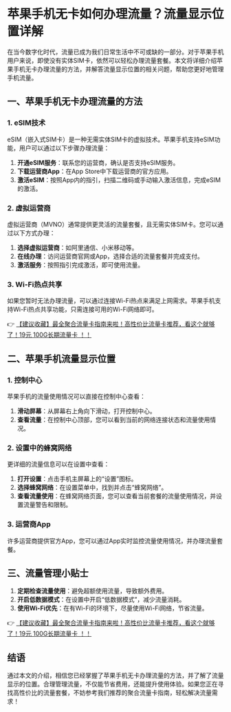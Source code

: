 # 苹果手机无卡如何办理流量？流量显示位置详解

在当今数字化时代，流量已成为我们日常生活中不可或缺的一部分。对于苹果手机用户来说，即使没有实体SIM卡，依然可以轻松办理流量套餐。本文将详细介绍苹果手机无卡办理流量的方法，并解答流量显示位置的相关问题，帮助您更好地管理手机流量。

## 一、苹果手机无卡办理流量的方法

### 1. eSIM技术
eSIM（嵌入式SIM卡）是一种无需实体SIM卡的虚拟技术。苹果手机支持eSIM功能，用户可以通过以下步骤办理流量：
1. **开通eSIM服务**：联系您的运营商，确认是否支持eSIM服务。
2. **下载运营商App**：在App Store中下载运营商的官方应用。
3. **激活eSIM**：按照App内的指引，扫描二维码或手动输入激活信息，完成eSIM的激活。

### 2. 虚拟运营商
虚拟运营商（MVNO）通常提供更灵活的流量套餐，且无需实体SIM卡。您可以通过以下方式办理：
1. **选择虚拟运营商**：如阿里通信、小米移动等。
2. **在线办理**：访问运营商官网或App，选择合适的流量套餐并完成支付。
3. **激活服务**：按照指引完成激活，即可使用流量。

### 3. Wi-Fi热点共享
如果您暂时无法办理流量，可以通过连接Wi-Fi热点来满足上网需求。苹果手机支持Wi-Fi热点共享功能，只需连接可用的Wi-Fi网络即可。

👉 [【建议收藏】最全聚合流量卡指南来啦！高性价比流量卡推荐，看这个就够了！19元 100G长期流量卡 ！！](https://bit.ly/Liuliangka)

## 二、苹果手机流量显示位置

### 1. 控制中心
苹果手机的流量使用情况可以直接在控制中心查看：
1. **滑动屏幕**：从屏幕右上角向下滑动，打开控制中心。
2. **查看流量**：在控制中心顶部，您可以看到当前的网络连接状态和流量使用情况。

### 2. 设置中的蜂窝网络
更详细的流量信息可以在设置中查看：
1. **打开设置**：点击手机主屏幕上的“设置”图标。
2. **选择蜂窝网络**：在设置菜单中，找到并点击“蜂窝网络”。
3. **查看流量使用**：在蜂窝网络页面，您可以查看当前套餐的流量使用情况，并设置流量警告和限制。

### 3. 运营商App
许多运营商提供官方App，您可以通过App实时监控流量使用情况，并办理流量套餐。

## 三、流量管理小贴士

1. **定期检查流量使用**：避免超额使用流量，导致额外费用。
2. **开启低数据模式**：在设置中开启“低数据模式”，减少流量消耗。
3. **使用Wi-Fi优先**：在有Wi-Fi的环境下，尽量使用Wi-Fi网络，节省流量。

👉 [【建议收藏】最全聚合流量卡指南来啦！高性价比流量卡推荐，看这个就够了！19元 100G长期流量卡 ！！](https://bit.ly/Liuliangka)

## 结语

通过本文的介绍，相信您已经掌握了苹果手机无卡办理流量的方法，并了解了流量显示的位置。合理管理流量，不仅能节省费用，还能提升使用体验。如果您正在寻找高性价比的流量套餐，不妨参考我们推荐的聚合流量卡指南，轻松解决流量需求！